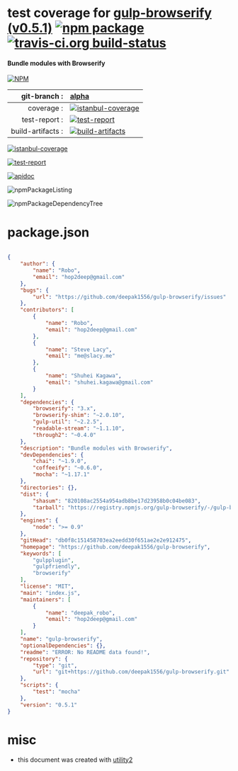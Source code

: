 # test coverage for  [gulp-browserify (v0.5.1)](https://github.com/deepak1556/gulp-browserify)  [![npm package](https://img.shields.io/npm/v/npmtest-gulp-browserify.svg?style=flat-square)](https://www.npmjs.org/package/npmtest-gulp-browserify) [![travis-ci.org build-status](https://api.travis-ci.org/npmtest/node-npmtest-gulp-browserify.svg)](https://travis-ci.org/npmtest/node-npmtest-gulp-browserify)
#### Bundle modules with Browserify

[![NPM](https://nodei.co/npm/gulp-browserify.png?downloads=true)](https://www.npmjs.com/package/gulp-browserify)

| git-branch : | [alpha](https://github.com/npmtest/node-npmtest-gulp-browserify/tree/alpha)|
|--:|:--|
| coverage : | [![istanbul-coverage](https://npmtest.github.io/node-npmtest-gulp-browserify/build/coverage.badge.svg)](https://npmtest.github.io/node-npmtest-gulp-browserify/build/coverage.html/index.html)|
| test-report : | [![test-report](https://npmtest.github.io/node-npmtest-gulp-browserify/build/test-report.badge.svg)](https://npmtest.github.io/node-npmtest-gulp-browserify/build/test-report.html)|
| build-artifacts : | [![build-artifacts](https://npmtest.github.io/node-npmtest-gulp-browserify/glyphicons_144_folder_open.png)](https://github.com/npmtest/node-npmtest-gulp-browserify/tree/gh-pages/build)|

[![istanbul-coverage](https://npmtest.github.io/node-npmtest-gulp-browserify/build/screenCapture.buildCustomOrg.browser.coverage.html.png)](https://npmtest.github.io/node-npmtest-gulp-browserify/build/coverage.html/index.html)

[![test-report](https://npmtest.github.io/node-npmtest-gulp-browserify/build/screenCapture.buildCustomOrg.browser.%252Fhome%252Ftravis%252Fbuild%252Fnpmtest%252Fnode-npmtest-gulp-browserify%252Ftmp%252Fbuild%252Ftest-report.html.png)](https://npmtest.github.io/node-npmtest-gulp-browserify/build/test-report.html)

[![apidoc](https://npmdoc.github.io/node-npmdoc-gulp-browserify/build/screenCapture.buildApidoc.browser.%252Fhome%252Ftravis%252Fbuild%252Fnpmdoc%252Fnode-npmdoc-gulp-browserify%252Ftmp%252Fbuild%252Fapidoc.html.png)](https://npmdoc.github.io/node-npmdoc-gulp-browserify/build/apidoc.html)

![npmPackageListing](https://npmtest.github.io/node-npmtest-gulp-browserify/build/screenCapture.npmPackageListing.svg)

![npmPackageDependencyTree](https://npmtest.github.io/node-npmtest-gulp-browserify/build/screenCapture.npmPackageDependencyTree.svg)



# package.json

```json

{
    "author": {
        "name": "Robo",
        "email": "hop2deep@gmail.com"
    },
    "bugs": {
        "url": "https://github.com/deepak1556/gulp-browserify/issues"
    },
    "contributors": [
        {
            "name": "Robo",
            "email": "hop2deep@gmail.com"
        },
        {
            "name": "Steve Lacy",
            "email": "me@slacy.me"
        },
        {
            "name": "Shuhei Kagawa",
            "email": "shuhei.kagawa@gmail.com"
        }
    ],
    "dependencies": {
        "browserify": "3.x",
        "browserify-shim": "~2.0.10",
        "gulp-util": "~2.2.5",
        "readable-stream": "~1.1.10",
        "through2": "~0.4.0"
    },
    "description": "Bundle modules with Browserify",
    "devDependencies": {
        "chai": "~1.9.0",
        "coffeeify": "~0.6.0",
        "mocha": "~1.17.1"
    },
    "directories": {},
    "dist": {
        "shasum": "820108ac2554a954adb8be17d23958b0c04be083",
        "tarball": "https://registry.npmjs.org/gulp-browserify/-/gulp-browserify-0.5.1.tgz"
    },
    "engines": {
        "node": ">= 0.9"
    },
    "gitHead": "db0f8c151458703ea2eedd30f651ae2e2e912475",
    "homepage": "https://github.com/deepak1556/gulp-browserify",
    "keywords": [
        "gulpplugin",
        "gulpfriendly",
        "browserify"
    ],
    "license": "MIT",
    "main": "index.js",
    "maintainers": [
        {
            "name": "deepak_robo",
            "email": "hop2deep@gmail.com"
        }
    ],
    "name": "gulp-browserify",
    "optionalDependencies": {},
    "readme": "ERROR: No README data found!",
    "repository": {
        "type": "git",
        "url": "git+https://github.com/deepak1556/gulp-browserify.git"
    },
    "scripts": {
        "test": "mocha"
    },
    "version": "0.5.1"
}
```



# misc
- this document was created with [utility2](https://github.com/kaizhu256/node-utility2)
